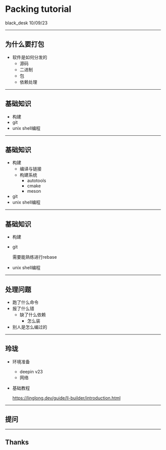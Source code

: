 # Packing tutorial

black_desk 10/09/23

---

## 为什么要打包

- 软件是如何分发的
  - 源码
  - 二进制
  - 包
  - 依赖处理

---

## 基础知识

- 构建
- git
- unix shell编程

---

## 基础知识

- 构建
  - 编译与链接
  - 构建系统
    - autotools
    - cmake
    - meson
- git
- unix shell编程

---

## 基础知识

- 构建
- git

  需要能熟练进行rebase

- unix shell编程

---

## 处理问题

- 跑了什么命令
- 报了什么错
  - 缺了什么依赖
    - 怎么装
- 别人是怎么编过的

---

## 玲珑

- 环境准备
  - deepin v23
  - 网络 
- 基础教程

  https://linglong.dev/guide/ll-builder/introduction.html

---

## 提问

---

## Thanks

